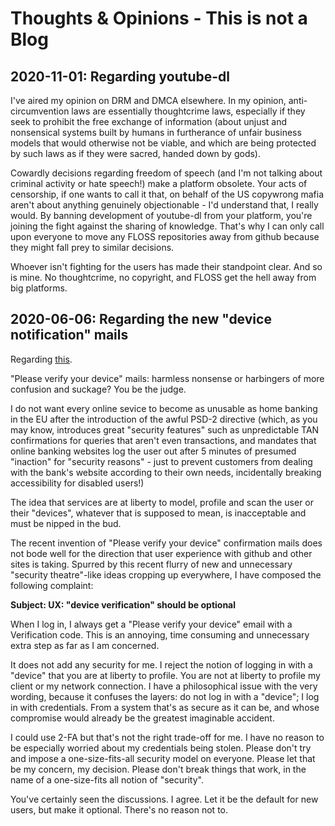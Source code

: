 # Thoughts & Opinions - This is not a Blog

## 2020-11-01: Regarding youtube-dl

I've aired my opinion on DRM and DMCA elsewhere. In my opinion, anti-circumvention laws are essentially thoughtcrime laws, especially if they seek to prohibit the free exchange of information (about unjust and nonsensical systems built by humans in furtherance of unfair business models that would otherwise not be viable, and which are being protected by such laws as if they were sacred, handed down by gods).

Cowardly decisions regarding freedom of speech (and I'm not talking about criminal activity or hate speech!) make a platform obsolete. Your acts of censorship, if one wants to call it that, on behalf of the US copywrong mafia aren't about anything genuinely objectionable - I'd understand that, I really would. By banning development of youtube-dl from your platform, you're joining the fight against the sharing of knowledge. That's why I can only call upon everyone to move any FLOSS repositories away from github because they might fall prey to similar decisions.

Whoever isn't fighting for the users has made their standpoint clear. And so is mine. No thoughtcrime, no copyright, and FLOSS get the hell away from big platforms.

## 2020-06-06: Regarding the new "device notification" mails

Regarding [this](https://github.community/t/new-security-feature-device-verification/10216).

"Please verify your device" mails: harmless nonsense or harbingers of more confusion and suckage? You be the judge.

I do not want every online sevice to become as unusable as home banking in the EU after the introduction of the awful PSD-2 directive (which, as you may know, introduces great "security features" such as unpredictable TAN confirmations for queries that aren't even transactions, and mandates that online banking websites log the user out after 5 minutes of presumed "inaction" for "security reasons" - just to prevent customers from dealing with the bank's website according to their own needs, incidentally breaking accessibility for disabled users!)

The idea that services are at liberty to model, profile and scan the user or their "devices", whatever that is supposed to mean, is inacceptable and must be nipped in the bud.

The recent invention of "Please verify your device" confirmation mails does not bode well for the direction that user experience with github and other sites is taking. Spurred by this recent flurry of new and unnecessary "security theatre"-like ideas cropping up everywhere, I have composed the following complaint:

**Subject: UX: "device verification" should be optional**

When I log in, I always get a "Please verify your device" email with a Verification code.
This is an annoying, time consuming and unnecessary extra step as far as I am concerned.

It does not add any security for me. I reject the notion of logging in with a "device" that you are at liberty to profile. You are not at liberty to profile my client or my network connection. I have a philosophical issue with the very wording, because it confuses the layers: do not log in with a "device"; I log in with credentials. From a system that's as secure as it can be, and whose compromise would already be the greatest imaginable accident.

I could use 2-FA but that's not the right trade-off for me. I have no reason to be especially worried about my credentials being stolen. Please don't try and impose a one-size-fits-all security model on everyone. Please let that be my concern, my decision. Please don't break things that work, in the name of a one-size-fits all notion of "security".

You've certainly seen the discussions. I agree. Let it be the default for new users, but make it optional. There's no reason not to.

